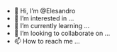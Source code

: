 - 👋 Hi, I’m @Elesandro
- 👀 I’m interested in ...
- 🌱 I’m currently learning ...
- 💞️ I’m looking to collaborate on ...
- 📫 How to reach me ...

<!---
Elesandro/Elesandro is a ✨ special ✨ repository because its `README.md` (this file) appears on your GitHub profile.
You can click the Preview link to take a look at your changes.
--->

